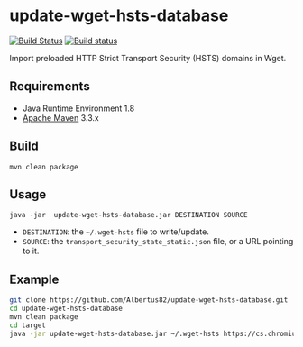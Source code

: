 # update-wget-hsts-database

[![Build Status](https://travis-ci.org/Albertus82/update-wget-hsts-database.svg?branch=master)](https://travis-ci.org/Albertus82/update-wget-hsts-database)
[![Build status](https://ci.appveyor.com/api/projects/status/github/Albertus82/update-wget-hsts-database?branch=master&svg=true)](https://ci.appveyor.com/project/Albertus82/update-wget-hsts-database)


[]()

Import preloaded HTTP Strict Transport Security (HSTS) domains in Wget.

## Requirements

* Java Runtime Environment 1.8
* [Apache Maven](https://maven.apache.org) 3.3.x

## Build

`mvn clean package`

## Usage

`java -jar  update-wget-hsts-database.jar DESTINATION SOURCE`

* `DESTINATION`: the `~/.wget-hsts` file to write/update.
* `SOURCE`: the `transport_security_state_static.json` file, or a URL pointing to it.

## Example
```sh
git clone https://github.com/Albertus82/update-wget-hsts-database.git
cd update-wget-hsts-database
mvn clean package
cd target
java -jar update-wget-hsts-database.jar ~/.wget-hsts https://cs.chromium.org/codesearch/f/chromium/src/net/http/transport_security_state_static.json
```

